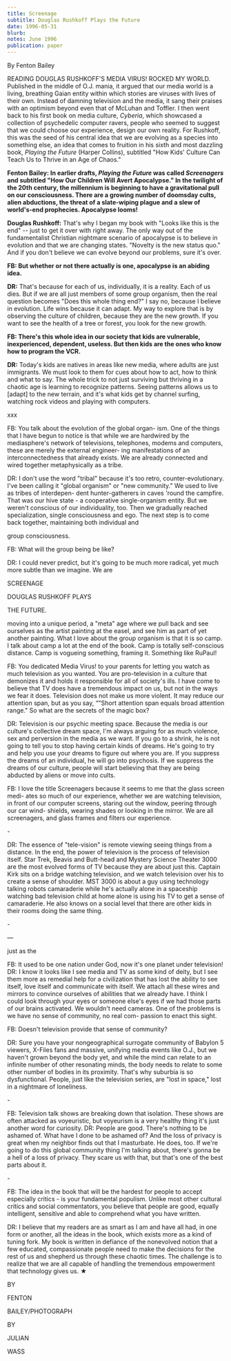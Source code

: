 ```yaml
---
title: Screenage
subtitle: Douglas Rushkoff Plays the Future
date: 1996-05-31
blurb: 
notes: June 1996
publication: paper
---
```



By Fenton Bailey

READING DOUGLAS RUSHKOFF'S MEDIA VIRUS! ROCKED MY WORLD. Published in the middle of O.J. mania, it argued that our media world is a living, breathing Gaian entity within which stories are viruses with lives of their own. Instead of damning television and the media, it sang their praises with an optimism beyond even that of McLuhan and Toffler. I then went back to his first book on media culture, _Cyberia_, which showcased a collection of psychedelic computer ravers, people who seemed to suggest that we could choose our experience, design our own reality. For Rushkoff, this was the seed of his central idea that we are evolving as a species into something else, an idea that comes to fruition in his sixth and most dazzling book, _Playing the Future_ (Harper Collins), subtitled "How Kids' Culture Can Teach Us to Thrive in an Age of Chaos."

**Fenton Bailey: In earlier drafts, _Playing the Future_ was called _Screenagers_ and subtitled "How Our Children Will Avert Apocalypse." In the twilight of the 20th century, the millennium is beginning to have a gravitational pull on our consciousness. There are a growing number of doomsday cults, alien abductions, the threat of a slate-wiping plague and a slew of world's-end prophecies. Apocalypse looms!**

**Douglas Rushkoff:** That's why I began my book with "Looks like this is the end" -- just to get it over with right away. The only way out of the fundamentalist Christian nightmare scenario of apocalypse is to believe in evolution and that we are changing states. "Novelty is the new status quo." And if you don't believe we can evolve beyond our problems, sure it's over.

**FB: But whether or not there actually is one, apocalypse is an abiding idea.**

**DR:** That's because for each of us, individually, it is a reality. Each of us dies. But if we are all just members of some group organism, then the real question becomes "Does this whole thing end?" I say no, because I believe in evolution. Life wins because it can adapt. My way to explore that is by observing the culture of children, because they are the new growth. If you want to see the health of a tree or forest, you look for the new growth.

**FB: There's this whole idea in our society that kids are vulnerable, inexperienced, dependent, useless. But then kids are the ones who know how to program the VCR.**

**DR:** Today's kids are natives in areas like new media, where adults are just immigrants. We must look to them for cues about how to act, how to think and what to say. The whole trick to not just surviving but thriving in a chaotic age is learning to recognize patterns. Seeing patterns allows us to \[adapt\] to the new terrain, and it's what kids get by channel surfing, watching rock videos and playing with computers.

xxx

FB: You talk about the evolution of the global organ- ism. One of the things that I have begun to notice is that while we are hardwired by the mediasphere's network of televisions, telephones, modems and computers, these are merely the external engineer- ing manifestations of an interconnectedness that already exists. We are already connected and wired together metaphysically as a tribe.

DR: I don't use the word "tribal" because it's too retro, counter-evolutionary. I've been calling it "global organism" or "new community." We used to live as tribes of interdepen- dent hunter-gatherers in caves 'round the campfire. That was our hive state - a cooperative single-organism entity. But we weren't conscious of our individuality, too. Then we gradually reached specialization, single consciousness and ego. The next step is to come back together, maintaining both individual and

group consciousness.

FB: What will the group being be like?

DR: I could never predict, but it's going to be much more radical, yet much more subtle than we imagine. We are

SCREENAGE

DOUGLAS RUSHKOFF PLAYS

THE FUTURE.

moving into a unique period, a "meta" age where we pull back and see ourselves as the artist painting at the easel, and see him as part of yet another painting. What I love about the group organism is that it is so camp. I talk about camp a lot at the end of the book. Camp is totally self-conscious distance. Camp is vogueing something, framing it. Something like RuPaul!

FB: You dedicated Media Virus! to your parents for letting you watch as much television as you wanted. You are pro-television in a culture that demonizes it and holds it responsible for all of society's ills. I have come to believe that TV does have a tremendous impact on us, but not in the ways we fear it does. Television does not make us more violent. It may reduce our attention span, but as you say, “"Short attention span equals broad attention range." So what are the secrets of the magic box?

DR: Television is our psychic meeting space. Because the media is our culture's collective dream space, I'm always arguing for as much violence, sex and perversion in the media as we want. If you go to a shrink, he is not going to tell you to stop having certain kinds of dreams. He's going to try and help you use your dreams to figure out where you are. If you suppress the dreams of an individual, he will go into psychosis. If we suppress the dreams of our culture, people will start believing that they are being abducted by aliens or move into cults.

FB: I love the title Screenagers because it seems to me that the glass screen medi- ates so much of our experience, whether we are watching television, in front of our computer screens, staring out the window, peering through our car wind- shields, wearing shades or looking in the mirror. We are all screenagers, and glass frames and filters our experience.

\-

DR: The essence of "tele-vision" is remote viewing seeing things from a distance. In the end, the power of television is the process of television itself. Star Trek, Beavis and Butt-head and Mystery Science Theater 3000 are the most evolved forms of TV because they are about just this. Captain Kirk sits on a bridge watching television, and we watch television over his to create a sense of shoulder. MST 3000 is about a guy using technology talking robots camaraderie while he's actually alone in a spaceship watching bad television child at home alone is using his TV to get a sense of camaraderie. He also knows on a social level that there are other kids in their rooms doing the same thing.

\-

―

just as the

FB: It used to be one nation under God, now it's one planet under television! DR: I know it looks like I see media and TV as some kind of deity, but I see them more as remedial help for a civilization that has lost the ability to see itself, love itself and communicate with itself. We attach all these wires and mirrors to convince ourselves of abilities that we already have. I think I could look through your eyes or someone else's eyes if we had those parts of our brains activated. We wouldn't need cameras. One of the problems is we have no sense of community, no real com- passion to enact this sight.

FB: Doesn't television provide that sense of community?

DR: Sure you have your nongeographical surrogate community of Babylon 5 viewers, X-Files fans and massive, unifying media events like O.J., but we haven't grown beyond the body yet, and while the mind can relate to an infinite number of other resonating minds, the body needs to relate to some other number of bodies in its proximity. That's why suburbia is so dysfunctional. People, just like the television series, are "lost in space," lost in a nightmare of loneliness.

\-

FB: Television talk shows are breaking down that isolation. These shows are often attacked as voyeuristic, but voyeurism is a very healthy thing it's just another word for curiosity. DR: People are good. There's nothing to be ashamed of. What have I done to be ashamed of? And the loss of privacy is great when my neighbor finds out that I masturbate. He does, too. If we're going to do this global community thing I'm talking about, there's gonna be a hell of a loss of privacy. They scare us with that, but that's one of the best parts about it.

\-

FB: The idea in the book that will be the hardest for people to accept especially critics - is your fundamental populism. Unlike most other cultural critics and social commentators, you believe that people are good, equally intelligent, sensitive and able to comprehend what you have written.

DR: I believe that my readers are as smart as I am and have all had, in one form or another, all the ideas in the book, which exists more as a kind of tuning fork. My book is written in defiance of the nonevolved notion that a few educated, compassionate people need to make the decisions for the rest of us and shepherd us through these chaotic times. The challenge is to realize that we are all capable of handling the tremendous empowerment that technology gives us. ★

BY

FENTON

BAILEY/PHOTOGRAPH

BY

JULIAN

WASS

